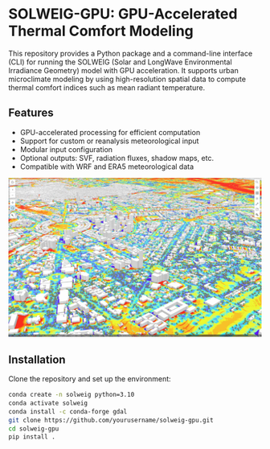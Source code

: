 # SOLWEIG-GPU: GPU-Accelerated Thermal Comfort Modeling

This repository provides a Python package and a command-line interface (CLI) for running the SOLWEIG (Solar and LongWave Environmental Irradiance Geometry) model with GPU acceleration. It supports urban microclimate modeling by using high-resolution spatial data to compute thermal comfort indices such as mean radiant temperature.

## Features

- GPU-accelerated processing for efficient computation
- Support for custom or reanalysis meteorological input
- Modular input configuration
- Optional outputs: SVF, radiation fluxes, shadow maps, etc.
- Compatible with WRF and ERA5 meteorological data

![UTCI for New Delhi](/UTCI_New_Delhi.jpeg)

## Installation

Clone the repository and set up the environment:

```bash
conda create -n solweig python=3.10
conda activate solweig
conda install -c conda-forge gdal
git clone https://github.com/yourusername/solweig-gpu.git
cd solweig-gpu
pip install .


